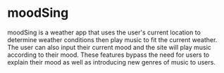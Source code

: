 # moodSing 
moodSing is a weather app that uses the user's current location to determine weather conditions then play music to fit the current weather. The user can also input their current mood and the site will play music according to their mood. These features bypass the need for users to explain their mood as well as introducing new genres of music to users. 


